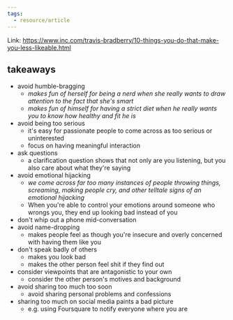 ```yaml
---
tags:
  - resource/article
---
```


Link: https://www.inc.com/travis-bradberry/10-things-you-do-that-make-you-less-likeable.html

## takeaways

- avoid humble-bragging
	-  _makes fun of herself for being a nerd when she really wants to draw attention to the fact that she's smart_
	- _makes fun of himself for having a strict diet when he really wants you to know how healthy and fit he is_
- avoid being too serious
	- it's easy for passionate people to come across as too serious or uninterested
	- focus on having meaningful interaction
- ask questions
	- a clarification question shows that not only are you listening, but you also care about what they're saying
- avoid emotional hijacking
	- _we come across far too many instances of people throwing things, screaming, making people cry, and other telltale signs of an emotional hijacking_
	- When you're able to control your emotions around someone who wrongs you, they end up looking bad instead of you
- don't whip out a phone mid-conversation
- avoid name-dropping
	- makes people feel as though you're insecure and overly concerned with having them like you
- don't speak badly of others
	- makes you look bad
	- makes the other person feel shit if they find out
- consider viewpoints that are antagonistic to your own
	- consider the other person's motives and background
- avoid sharing too much too soon
	- avoid sharing personal problems and confessions
- sharing too much on social media paints a bad picture
	- e.g. using Foursquare to notify everyone where you are